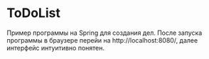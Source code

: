 # ToDoList
Пример программы на Spring для создания дел.
После запуска программы в браузере перейи на http://localhost:8080/,
далее интерфейс интуитивно понятен.
